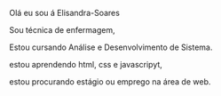 Olá eu sou á Elisandra-Soares

Sou técnica de enfermagem,

Estou cursando Análise e Desenvolvimento de Sistema.

estou aprendendo html, css e javascripyt,

estou procurando estágio ou emprego na área de web.
